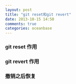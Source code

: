 ```yaml
---
layout: post
title: "git reset和git revert"
date: 2013-10-15 14:50
comments: true
categories: oceanbase
---
```


### git reset 作用
### git revert 作用
### 撤销之后恢复